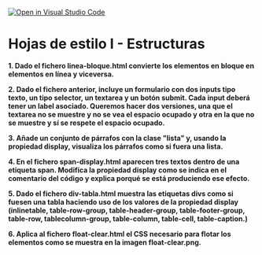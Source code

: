 [![Open in Visual Studio Code](https://classroom.github.com/assets/open-in-vscode-c66648af7eb3fe8bc4f294546bfd86ef473780cde1dea487d3c4ff354943c9ae.svg)](https://classroom.github.com/online_ide?assignment_repo_id=9724361&assignment_repo_type=AssignmentRepo)
# Hojas de estilo I - Estructuras

**1. Dado el fichero linea-bloque.html convierte los elementos en bloque en elementos en línea y viceversa.**

**2. Dado el fichero anterior, incluye un formulario con dos inputs tipo texto, un tipo selector, un textarea y un botón submit. Cada input deberá tener un label asociado. Queremos hacer dos versiones, una que el textarea no se muestre y no se vea el espacio ocupado y otra en la que no se muestre y sí se respete el espacio ocupado.**

**3. Añade un conjunto de párrafos con la clase "lista" y, usando la propiedad display, visualiza los párrafos como si fuera una lista.**

**4. En el fichero span-display.html aparecen tres textos dentro de una etiqueta span. Modifica la propiedad display como se indica en el comentario del código y explica porqué se está produciendo ese efecto.**

**5. Dado el fichero div-tabla.html muestra las etiquetas divs como si fuesen una tabla haciendo uso de los valores de la propiedad display (inlinetable, table-row-group, table-header-group, table-footer-group, table-row, tablecolumn-group, table-column, table-cell, table-caption.)**

**6. Aplica al fichero float-clear.html el CSS necesario para flotar los elementos como se muestra en la imagen float-clear.png.**

